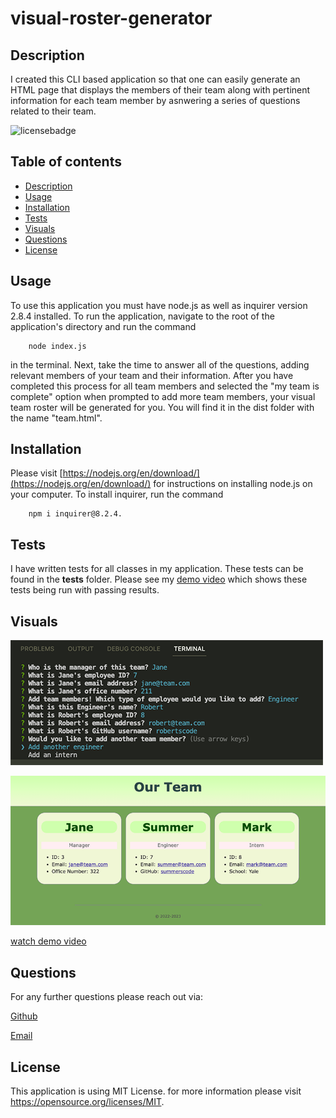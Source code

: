 # visual-roster-generator

## Description

I created this CLI based application so that one can easily generate an HTML page that displays the members of their team along with pertinent information for each team member by asnwering a series of questions related to their team.

![licensebadge](https://img.shields.io/badge/License-MIT-yellow.svg)

## Table of contents

- [Description](#description)
- [Usage](#usage)
- [Installation](#installation)
- [Tests](#tests)
- [Visuals](#visuals)
- [Questions](#questions)
- [License](#license)

## Usage

To use this application you must have node.js as well as inquirer version 2.8.4 installed. To run the application, navigate to the root of the application's directory and run the command

        node index.js

in the terminal. Next, take the time to answer all of the questions, adding relevant members of your team and their information. After you have completed this process for all team members and selected the "my team is complete" option when prompted to add more team members, your visual team roster will be generated for you. You will find it in the dist folder with the name "team.html".

## Installation

Please visit [https://nodejs.org/en/download/](https://nodejs.org/en/download/) for instructions on installing node.js on your computer. To install inquirer, run the command

        npm i inquirer@8.2.4.

## Tests

I have written tests for all classes in my application. These tests can be found in the **tests** folder. Please see my [demo video](https://drive.google.com/file/d/1jPjOBnsQrAUf1xbMwOOes5H2l5csAu69/view) which shows these tests being run with passing results.

## Visuals

![prompts](./images/terminal.png)

![rendered page](./images/renderedpage.png)

[watch demo video](https://drive.google.com/file/d/1nVYcorGshlPHgk0itwTilZMKm-4E98g3/view)

## Questions

For any further questions please reach out via:

[Github](https://github.com/mariahmcdaniel)

[Email](mailto:mariahmcdaniel@icloud.com)

## License

This application is using MIT License. for more information please visit https://opensource.org/licenses/MIT.
